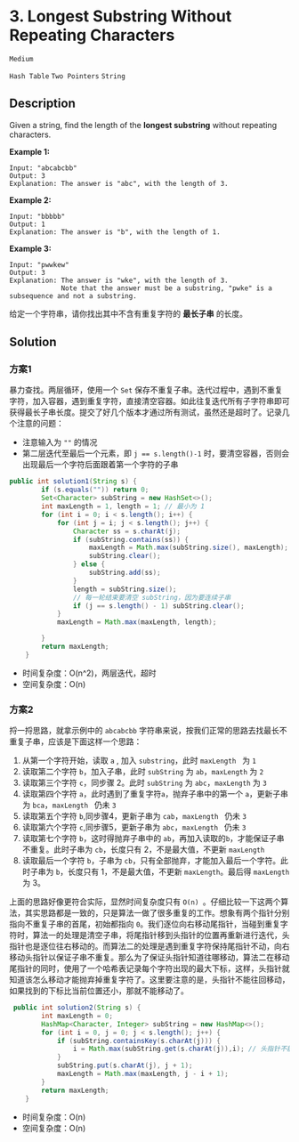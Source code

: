 # 3. Longest Substring Without Repeating Characters

`Medium`  

`Hash Table`  `Two Pointers`  `String`

## Description

Given a string, find the length of the **longest substring** without repeating characters.

**Example 1:**

```
Input: "abcabcbb"
Output: 3
Explanation: The answer is "abc", with the length of 3.
```

**Example 2:**

```
Input: "bbbbb"
Output: 1
Explanation: The answer is "b", with the length of 1.
```

**Example 3:**

```
Input: "pwwkew"
Output: 3
Explanation: The answer is "wke", with the length of 3.
             Note that the answer must be a substring, "pwke" is a subsequence and not a substring.
```

给定一个字符串，请你找出其中不含有重复字符的 **最长子串** 的长度。

## Solution

### 方案1
暴力查找。两层循环，使用一个 `Set` 保存不重复子串。迭代过程中，遇到不重复字符，加入容器，遇到重复字符，直接清空容器。如此往复迭代所有子字符串即可获得最长子串长度。提交了好几个版本才通过所有测试，虽然还是超时了。记录几个注意的问题：

* 注意输入为 `""` 的情况
* 第二层迭代至最后一个元素，即  `j == s.length()-1` 时，要清空容器，否则会出现最后一个字符后面跟着第一个字符的子串

```java
public int solution1(String s) {
        if (s.equals("")) return 0;
        Set<Character> subString = new HashSet<>();
        int maxLength = 1, length = 1; // 最小为 1
        for (int i = 0; i < s.length(); i++) {
            for (int j = i; j < s.length(); j++) {
                Character ss = s.charAt(j);
                if (subString.contains(ss)) {
                    maxLength = Math.max(subString.size(), maxLength);
                    subString.clear();
                } else {
                    subString.add(ss);
                }
                length = subString.size();
                // 每一轮结束要清空 subString，因为要连续子串
                if (j == s.length() - 1) subString.clear();
            }
            maxLength = Math.max(maxLength, length);

        }
        return maxLength;
    }
```

* 时间复杂度：O(n^2)，两层迭代，超时
* 空间复杂度：O(n)

### 方案2
捋一捋思路，就拿示例中的 `abcabcbb` 字符串来说，按我们正常的思路去找最长不重复子串，应该是下面这样一个思路：

1. 从第一个字符开始，读取 `a` , 加入 `substring`，此时 `maxLength ` 为 `1`
2. 读取第二个字符 `b`，加入子串，此时 `subString` 为  `ab`，`maxLength` 为 `2`
3. 读取第三个字符 `c`，同步骤 2。此时 `subString` 为  `abc`，`maxLength` 为 `3`
4. 读取第四个字符 `a`，此时遇到了重复字符`a`，抛弃子串中的第一个 `a`，更新子串为 `bca`，`maxLength ` 仍未 `3`
5. 读取第五个字符 `b`,同步骤4，更新子串为 `cab`，`maxLength ` 仍未 `3`
6. 读取第六个字符 `c`,同步骤5，更新子串为 `abc`，`maxLength ` 仍未 `3`
7. 读取第七个字符 `b`，这时得抛弃子串中的 `ab`，再加入读取的`b`，才能保证子串不重复。此时子串为 `cb`，长度只有 2，不是最大值，不更新 `maxLength`
8. 读取最后一个字符 `b`，子串为 `cb`，只有全部抛弃，才能加入最后一个字符。此时子串为 `b`，长度只有 1，不是最大值，不更新 `maxLength`。最后得 `maxLength` 为 3。

上面的思路好像更符合实际，显然时间复杂度只有 `O(n) `。仔细比较一下这两个算法，其实思路都是一致的，只是算法一做了很多重复的工作。想象有两个指针分别指向不重复子串的首尾，初始都指向 `0`。我们逐位向右移动尾指针，当碰到重复字符时，算法一的处理是清空子串，将尾指针移到头指针的位置再重新进行迭代，头指针也是逐位往右移动的。而算法二的处理是遇到重复字符保持尾指针不动，向右移动头指针以保证子串不重复。那么为了保证头指针知道往哪移动，算法二在移动尾指针的同时，使用了一个哈希表记录每个字符出现的最大下标，这样，头指针就知道该怎么移动才能抛弃掉重复字符了。这里要注意的是，头指针不能往回移动，如果找到的下标比当前位置还小，那就不能移动了。

```java
 public int solution2(String s) {
        int maxLength = 0;
        HashMap<Character, Integer> subString = new HashMap<>();
        for (int i = 0, j = 0; j < s.length(); j++) {
            if (subString.containsKey(s.charAt(j))) {
                i = Math.max(subString.get(s.charAt(j)),i); // 头指针不能往回移动
            }
            subString.put(s.charAt(j), j + 1);
            maxLength = Math.max(maxLength, j - i + 1);
        }
        return maxLength;
    }
```

* 时间复杂度：O(n)
* 空间复杂度：O(n)
